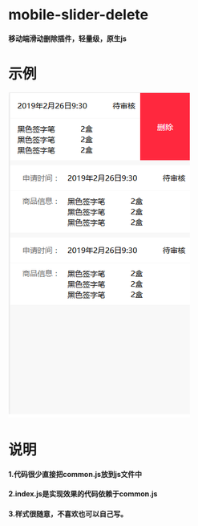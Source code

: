 # mobile-slider-delete
#### 移动端滑动删除插件，轻量级，原生js
示例
===
![image](https://github.com/SeriouslyI/mobile-slider-delete/blob/master/imgs/1.png)

说明
===
#### 1.代码很少直接把common.js放到js文件中
#### 2.index.js是实现效果的代码依赖于common.js
#### 3.样式很随意，不喜欢也可以自己写。
